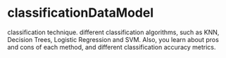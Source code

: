 # classificationDataModel
classification technique. different classification algorithms, such as KNN, Decision Trees, Logistic Regression and SVM. Also, you learn about pros and cons of each method, and different classification accuracy metrics.
